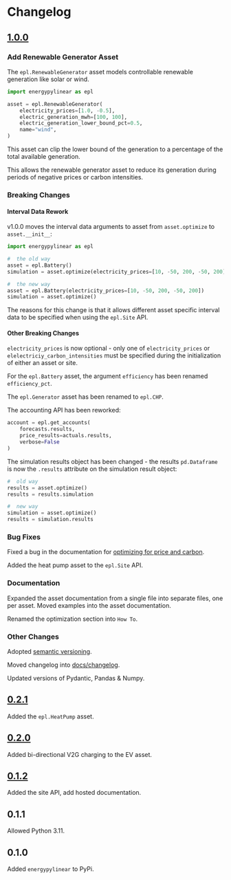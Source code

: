 # Changelog

## [1.0.0](https://github.com/ADGEfficiency/energy-py-linear/releases/tag/v1.0.0)

### Add Renewable Generator Asset

The `epl.RenewableGenerator` asset models controllable renewable generation like solar or wind.

```python
import energypylinear as epl

asset = epl.RenewableGenerator(
    electricity_prices=[1.0, -0.5],
    electric_generation_mwh=[100, 100],
    electric_generation_lower_bound_pct=0.5,
    name="wind",
)
```

This asset can clip the lower bound of the generation to a percentage of the total available generation.

This allows the renewable generator asset to reduce its generation during periods of negative prices or carbon intensities.

### Breaking Changes

#### Interval Data Rework

v1.0.0 moves the interval data arguments to asset from `asset.optimize` to `asset.__init__`:

```python
import energypylinear as epl

#  the old way
asset = epl.Battery()
simulation = asset.optimize(electricity_prices=[10, -50, 200, -50, 200])

#  the new way
asset = epl.Battery(electricity_prices=[10, -50, 200, -50, 200])
simulation = asset.optimize()
```

The reasons for this change is that it allows different asset specific interval data to be specified when using the `epl.Site` API.

#### Other Breaking Changes

`electricity_prices` is now optional - only one of `electricity_prices` or `elelectriciy_carbon_intensities` must be specified during the initialization of either an asset or site.

For the `epl.Battery` asset, the argument `efficiency` has been renamed `efficiency_pct`.

The `epl.Generator` asset has been renamed to `epl.CHP`.

The accounting API has been reworked:

```python
account = epl.get_accounts(
    forecasts.results,
    price_results=actuals.results,
    verbose=False
)
```

The simulation results object has been changed - the results `pd.Dataframe` is now the `.results` attribute on the simulation result object:

```python
#  old way
results = asset.optimize()
results = results.simulation

#  new way
simulation = asset.optimize()
results = simulation.results
```

### Bug Fixes

Fixed a bug in the documentation for [optimizing for price and carbon](https://energypylinear.adgefficiency.com/latest/how-to/price-carbon/).

Added the heat pump asset to the `epl.Site` API.

### Documentation

Expanded the asset documentation from a single file into separate files, one per asset. Moved examples into the asset documentation.

Renamed the optimization section into `How To`.

### Other Changes

Adopted [semantic versioning](https://semver.org).

Moved changelog into [docs/changelog](https://energypylinear.adgefficiency.com/latest/changelog).

Updated versions of Pydantic, Pandas & Numpy.

## [0.2.1](https://github.com/ADGEfficiency/energy-py-linear/releases/tag/v0.2.1)

Added the `epl.HeatPump` asset.

## [0.2.0](https://github.com/ADGEfficiency/energy-py-linear/releases/tag/v0.2.0)

Added bi-directional V2G charging to the EV asset.

## [0.1.2](https://github.com/ADGEfficiency/energy-py-linear/releases/tag/v0.1.2)

Added the site API, add hosted documentation.

## 0.1.1

Allowed Python 3.11.

## 0.1.0

Added `energypylinear` to PyPi.
